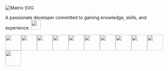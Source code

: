 <img src="https://raw.githubusercontent.com/rodrigograca31/rodrigograca31/master/matrix.svg" alt="Matrix SVG" style="max-width: 100%;">

A passionate developer committed to gaining knowledge, skills, and experience. <img src="https://media.giphy.com/media/WUlplcMpOCEmTGBtBW/giphy.gif" width="30"> 

<p align="left">
 <img src="https://i.giphy.com/media/v1.Y2lkPTc5MGI3NjExN2ZmM2Z3N3U1Y3lidXFma3p6YmFzYm10eWZta2lqaXI3dXZ1cjd4NiZlcD12MV9pbnRlcm5hbF9naWZfYnlfaWQmY3Q9cw/XAxylRMCdpbEWUAvr8/giphy.gif" width="50"><img src="https://i.giphy.com/media/v1.Y2lkPTc5MGI3NjExMTFucnJuYXdjdXVjcWV3bGZmc3dtbnFtZjUxbXMybWg2bjU1OW8yaSZlcD12MV9pbnRlcm5hbF9naWZfYnlfaWQmY3Q9cw/fsEaZldNC8A1PJ3mwp/giphy.gif" width="50"><img src="https://i.giphy.com/media/v1.Y2lkPTc5MGI3NjExcTBjcmh5NGZ0emt1dXIxdzYxNXB2ODZvaDF2bzU5d2l5djAzYXlrZyZlcD12MV9pbnRlcm5hbF9naWZfYnlfaWQmY3Q9cw/ln7z2eWriiQAllfVcn/giphy.gif" width="50"><img src="https://i.giphy.com/media/v1.Y2lkPTc5MGI3NjExNjYxenljenpzN2IwNXkza244OHplM2tkd3FwN2Q4ZWx3NzI2ZnEwMyZlcD12MV9pbnRlcm5hbF9naWZfYnlfaWQmY3Q9cw/Sr8xDpMwVKOHUWDVRD/giphy.gif" width="50"<img src="https://i.giphy.com/media/v1.Y2lkPTc5MGI3NjExYzV1cndqaXNyZTJld2pxYTBrazR4ZXUxaDN2ZzAzd2o2OTJ4ZGlieSZlcD12MV9pbnRlcm5hbF9naWZfYnlfaWQmY3Q9cw/LMt9638dO8dftAjtco/giphy.gif" width="50"><img src="https://i.giphy.com/media/IdyAQJVN2kVPNUrojM/200.webp" width="50"><img src="https://i.giphy.com/media/v1.Y2lkPTc5MGI3NjExemlvenkxcTY1c25hZGtxZjhpMHltcXhjbnZncm1ybzFyb2RkZjN2aCZlcD12MV9pbnRlcm5hbF9naWZfYnlfaWQmY3Q9cw/kHlrPbN9zaoOo7KXDo/giphy.gif" width="50"><img src="https://i.giphy.com/media/v1.Y2lkPTc5MGI3NjExbGt2eHpvamZqNWg2OG9tanBnaWZjano1ZXRrNTd4aGZ2ZmMyeW80dCZlcD12MV9pbnRlcm5hbF9naWZfYnlfaWQmY3Q9cw/VgGthkhUvGgOit7Y9i/giphy.gif" width="50"><img src="https://i.giphy.com/media/v1.Y2lkPTc5MGI3NjExamJicnZuZDg0aHFkd2FsdnA0eWwwa3VyYXdzeTV6MnRmcjZwNnBhOSZlcD12MV9pbnRlcm5hbF9naWZfYnlfaWQmY3Q9cw/eNAsjO55tPbgaor7ma/giphy.gif" width="50"><img src="https://i.giphy.com/media/v1.Y2lkPTc5MGI3NjExYzV1cndqaXNyZTJld2pxYTBrazR4ZXUxaDN2ZzAzd2o2OTJ4ZGlieSZlcD12MV9pbnRlcm5hbF9naWZfYnlfaWQmY3Q9cw/LMt9638dO8dftAjtco/giphy.gif" width="50"><img src="https://i.giphy.com/media/v1.Y2lkPTc5MGI3NjExa3g0dW5zODJrcTdlYWs4YjRnaHN5cDJkaTJtMjdtMTR4bzB6emVjeSZlcD12MV9pbnRlcm5hbF9naWZfYnlfaWQmY3Q9cw/FVOmnX9L69CoQntslz/giphy.gif" width="50"><img src="https://i.giphy.com/media/v1.Y2lkPTc5MGI3NjExdGgwdWFkODZ5MWIyanoxb2N1eDUwNWJtNjg2aHg5eXh5Mm05N3hrNSZlcD12MV9pbnRlcm5hbF9naWZfYnlfaWQmY3Q9cw/V8y1y1FzxDETVUtQE4/giphy.gif" width="50">
</p>
